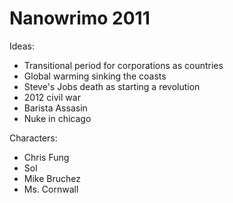 # Nanowrimo 2011

Ideas:

 * Transitional period for corporations as countries
 * Global warming sinking the coasts
 * Steve's Jobs death as starting a revolution
 * 2012 civil war
 * Barista Assasin
 * Nuke in chicago

Characters:

 * Chris Fung
 * Sol
 * Mike Bruchez
 * Ms. Cornwall
